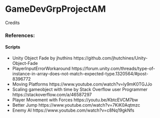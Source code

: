 # GameDevGrpProjectAM

Credits

### References:

#### Scripts
<ul>
  <li>Unity Object Fade by jhuthins
https://github.com/jhutchines/Unity-Object-Fade</li>
  <li>PlayerInputErrorWorkaround
https://forum.unity.com/threads/type-of-instance-in-array-does-not-match-expected-type.1320564/#post-8396772</li>
  <li>Moving Platforms
https://www.youtube.com/watch?v=ly9mK0TGJJo</li>
  <li>Scaling gameobject with time by Stack Overflow user Programmer
https://stackoverflow.com/a/46587297</li>
  <li>Player Movement with Forces
https://youtu.be/KbtcEVCM7bw</li>
  <li>Better Jump
https://www.youtube.com/watch?v=7KiK0Aqtmzc</li>
  <li>Enemy AI
https://www.youtube.com/watch?v=c8Nq19gkNfs</li>
</ul>






